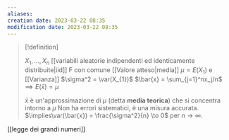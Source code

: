 ```yaml
---
aliases: 
creation date: 2023-03-22 08:35
modification date: 2023-03-22 08:35
---
```


> [!definition]
> 
> $X_{1},\dots,X_{n}$ [[variabili aleatorie indipendenti ed identicamente distribuite|iid]] F con comune [[Valore atteso|media]] $\mu=E(X_{1})$ e [[Varianza]] $\sigma^2 = \var(X_{1})$
> $\bar{x} = \sum_{j=1}^nx_j/n$
> $\implies E(\bar{x})=\mu$
> 
> $\bar{x}$ è un'approssimazione di $\mu$ (detta **media teorica**) che si concentra intorno a $\mu$
> Non ha errori sistematici, è una misura accurata.
> $\implies\var(\bar{x}) = \frac{\sigma^2}{n} \to 0$ per $n \to \infty$.

[[legge dei grandi numeri]]

